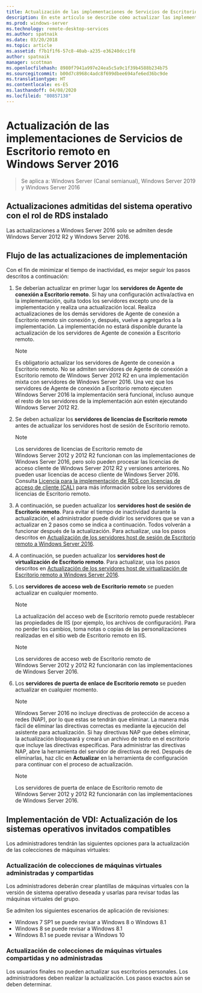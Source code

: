 ```yaml
---
title: Actualización de las implementaciones de Servicios de Escritorio remoto en Windows Server 2016
description: En este artículo se describe cómo actualizar las implementaciones existentes de Servicios de Escritorio remoto a Windows Server 2016.
ms.prod: windows-server
ms.technology: remote-desktop-services
ms.author: spatnaik
ms.date: 03/20/2018
ms.topic: article
ms.assetid: f7b1f1f6-57c8-40ab-a235-e36240dcc1f8
author: spatnaik
manager: scottman
ms.openlocfilehash: 8980f7941a997e24ea5c5a9c1f39b4588b234b75
ms.sourcegitcommit: b00d7c8968c4adc8f699dbee694afe6ed36bc9de
ms.translationtype: HT
ms.contentlocale: es-ES
ms.lasthandoff: 04/08/2020
ms.locfileid: "80857138"
---
```

# <a name="upgrading-your-remote-desktop-services-deployments-to-windows-server-2016"></a>Actualización de las implementaciones de Servicios de Escritorio remoto en Windows Server 2016

>Se aplica a: Windows Server (Canal semianual), Windows Server 2019 y Windows Server 2016

## <a name="supported-os-upgrades-with-rds-role-installed"></a>Actualizaciones admitidas del sistema operativo con el rol de RDS instalado
Las actualizaciones a Windows Server 2016 solo se admiten desde Windows Server 2012 R2 y Windows Server 2016.

## <a name="flow-for-deployment-upgrades"></a>Flujo de las actualizaciones de implementación
Con el fin de minimizar el tiempo de inactividad, es mejor seguir los pasos descritos a continuación:

1. Se deberían actualizar en primer lugar los **servidores de Agente de conexión a Escritorio remoto**. Si hay una configuración activa/activa en la implementación, quita todos los servidores excepto uno de la implementación y realiza una actualización local. Realiza actualizaciones de los demás servidores de Agente de conexión a Escritorio remoto sin conexión y, después, vuelve a agregarlos a la implementación. La implementación no estará disponible durante la actualización de los servidores de Agente de conexión a Escritorio remoto.

   > [!NOTE] 
   > Es obligatorio actualizar los servidores de Agente de conexión a Escritorio remoto. No se admiten servidores de Agente de conexión a Escritorio remoto de Windows Server 2012 R2 en una implementación mixta con servidores de Windows Server 2016. Una vez que los servidores de Agente de conexión a Escritorio remoto ejecuten Windows Server 2016 la implementación será funcional, incluso aunque el resto de los servidores de la implementación aún estén ejecutando Windows Server 2012 R2.

2. Se deben actualizar los **servidores de licencias de Escritorio remoto** antes de actualizar los servidores host de sesión de Escritorio remoto.
   > [!NOTE] 
   > Los servidores de licencias de Escritorio remoto de Windows Server 2012 y 2012 R2 funcionan con las implementaciones de Windows Server 2016, pero solo pueden procesar las licencias de acceso cliente de Windows Server 2012 R2 y versiones anteriores. No pueden usar licencias de acceso cliente de Windows Server 2016. Consulta [Licencia para la implementación de RDS con licencias de acceso de cliente (CAL)](rds-client-access-license.md) para más información sobre los servidores de licencias de Escritorio remoto.

3. A continuación, se pueden actualizar los **servidores host de sesión de Escritorio remoto**. Para evitar el tiempo de inactividad durante la actualización, el administrador puede dividir los servidores que se van a actualizar en 2 pasos como se indica a continuación. Todos volverán a funcionar después de la actualización. Para actualizar, usa los pasos descritos en [Actualización de los servidores host de sesión de Escritorio remoto a Windows Server 2016](upgrade-to-rdsh.md).

4. A continuación, se pueden actualizar los **servidores host de virtualización de Escritorio remoto**. Para actualizar, usa los pasos descritos en [Actualización de los servidores host de virtualización de Escritorio remoto a Windows Server 2016](upgrade-to-rdvh.md).

5. Los **servidores de acceso web de Escritorio remoto** se pueden actualizar en cualquier momento.
   > [!NOTE]
   > La actualización del acceso web de Escritorio remoto puede restablecer las propiedades de IIS (por ejemplo, los archivos de configuración). Para no perder los cambios, toma notas o copias de las personalizaciones realizadas en el sitio web de Escritorio remoto en IIS.

   > [!NOTE] 
   > Los servidores de acceso web de Escritorio remoto de Windows Server 2012 y 2012 R2 funcionarán con las implementaciones de Windows Server 2016.

6. Los **servidores de puerta de enlace de Escritorio remoto** se pueden actualizar en cualquier momento.
   > [!NOTE]
   > Windows Server 2016 no incluye directivas de protección de acceso a redes (NAP), por lo que estas se tendrán que eliminar. La manera más fácil de eliminar las directivas correctas es mediante la ejecución del asistente para actualización. Si hay directivas NAP que debes eliminar, la actualización bloqueará y creará un archivo de texto en el escritorio que incluye las directivas específicas. Para administrar las directivas NAP, abre la herramienta del servidor de directivas de red. Después de eliminarlas, haz clic en **Actualizar** en la herramienta de configuración para continuar con el proceso de actualización. 

   > [!NOTE] 
   > Los servidores de puerta de enlace de Escritorio remoto de Windows Server 2012 y 2012 R2 funcionarán con las implementaciones de Windows Server 2016.

## <a name="vdi-deployment--supported-guest-os-upgrade"></a>Implementación de VDI: Actualización de los sistemas operativos invitados compatibles
Los administradores tendrán las siguientes opciones para la actualización de las colecciones de máquinas virtuales:

### <a name="upgrade-managed-shared-vm-collections"></a>Actualización de colecciones de máquinas virtuales administradas y compartidas 
Los administradores deberán crear plantillas de máquinas virtuales con la versión de sistema operativo deseada y usarlas para revisar todas las máquinas virtuales del grupo. 

Se admiten los siguientes escenarios de aplicación de revisiones:
- Windows 7 SP1 se puede revisar a Windows 8 o Windows 8.1
- Windows 8 se puede revisar a Windows 8.1
- Windows 8.1 se puede revisar a Windows 10

### <a name="upgrade-unmanaged-shared-vm-collections"></a>Actualización de colecciones de máquinas virtuales compartidas y no administradas 
Los usuarios finales no pueden actualizar sus escritorios personales. Los administradores deben realizar la actualización. Los pasos exactos aún se deben determinar.